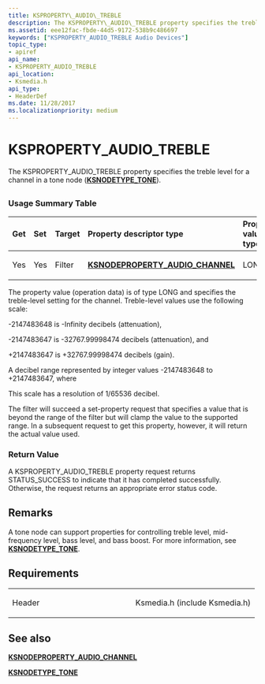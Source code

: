 ```yaml
---
title: KSPROPERTY\_AUDIO\_TREBLE
description: The KSPROPERTY\_AUDIO\_TREBLE property specifies the treble level for a channel in a tone node (KSNODETYPE\_TONE).
ms.assetid: eee12fac-fbde-44d5-9172-538b9c486697
keywords: ["KSPROPERTY_AUDIO_TREBLE Audio Devices"]
topic_type:
- apiref
api_name:
- KSPROPERTY_AUDIO_TREBLE
api_location:
- Ksmedia.h
api_type:
- HeaderDef
ms.date: 11/28/2017
ms.localizationpriority: medium
---
```


# KSPROPERTY\_AUDIO\_TREBLE


The KSPROPERTY\_AUDIO\_TREBLE property specifies the treble level for a channel in a tone node ([**KSNODETYPE\_TONE**](ksnodetype-tone.md)).

## <span id="ddk_ksproperty_audio_treble_ks"></span><span id="DDK_KSPROPERTY_AUDIO_TREBLE_KS"></span>


### <span id="Usage_Summary_Table"></span><span id="usage_summary_table"></span><span id="USAGE_SUMMARY_TABLE"></span>Usage Summary Table

<table>
<colgroup>
<col width="20%" />
<col width="20%" />
<col width="20%" />
<col width="20%" />
<col width="20%" />
</colgroup>
<thead>
<tr class="header">
<th align="left">Get</th>
<th align="left">Set</th>
<th align="left">Target</th>
<th align="left">Property descriptor type</th>
<th align="left">Property value type</th>
</tr>
</thead>
<tbody>
<tr class="odd">
<td align="left"><p>Yes</p></td>
<td align="left"><p>Yes</p></td>
<td align="left"><p>Filter</p></td>
<td align="left"><a href="https://docs.microsoft.com/windows-hardware/drivers/ddi/ksmedia/ns-ksmedia-ksnodeproperty_audio_channel" data-raw-source="[&lt;strong&gt;KSNODEPROPERTY_AUDIO_CHANNEL&lt;/strong&gt;](/windows-hardware/drivers/ddi/ksmedia/ns-ksmedia-ksnodeproperty_audio_channel)"><strong>KSNODEPROPERTY_AUDIO_CHANNEL</strong></a></td>
<td align="left"><p>LONG</p></td>
</tr>
</tbody>
</table>

 

The property value (operation data) is of type LONG and specifies the treble-level setting for the channel. Treble-level values use the following scale:

-2147483648 is -Infinity decibels (attenuation),

-2147483647 is -32767.99998474 decibels (attenuation), and

+2147483647 is +32767.99998474 decibels (gain).

A decibel range represented by integer values -2147483648 to +2147483647, where

This scale has a resolution of 1/65536 decibel.

The filter will succeed a set-property request that specifies a value that is beyond the range of the filter but will clamp the value to the supported range. In a subsequent request to get this property, however, it will return the actual value used.

### <span id="Return_Value"></span><span id="return_value"></span><span id="RETURN_VALUE"></span>Return Value

A KSPROPERTY\_AUDIO\_TREBLE property request returns STATUS\_SUCCESS to indicate that it has completed successfully. Otherwise, the request returns an appropriate error status code.

Remarks
-------

A tone node can support properties for controlling treble level, mid-frequency level, bass level, and bass boost. For more information, see [**KSNODETYPE\_TONE**](ksnodetype-tone.md).

Requirements
------------

<table>
<colgroup>
<col width="50%" />
<col width="50%" />
</colgroup>
<tbody>
<tr class="odd">
<td align="left"><p>Header</p></td>
<td align="left">Ksmedia.h (include Ksmedia.h)</td>
</tr>
</tbody>
</table>

## <span id="see_also"></span>See also


[**KSNODEPROPERTY\_AUDIO\_CHANNEL**](/windows-hardware/drivers/ddi/ksmedia/ns-ksmedia-ksnodeproperty_audio_channel)

[**KSNODETYPE\_TONE**](ksnodetype-tone.md)

 

